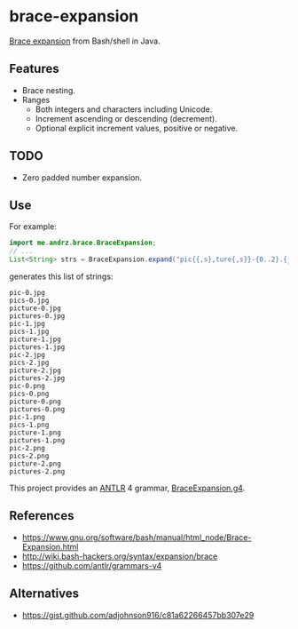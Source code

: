 # brace-expansion
[Brace expansion] from Bash/shell in Java.

## Features
* Brace nesting.
* Ranges
  * Both integers and characters including Unicode.
  * Increment ascending or descending (decrement).
  * Optional explicit increment values, positive or negative.

## TODO
* Zero padded number expansion.

## Use

For example:

```java
import me.andrz.brace.BraceExpansion;
// ...
List<String> strs = BraceExpansion.expand("pic{{,s},ture{,s}}-{0..2}.{jpg,png}");
```

generates this list of strings:

```
pic-0.jpg
pics-0.jpg
picture-0.jpg
pictures-0.jpg
pic-1.jpg
pics-1.jpg
picture-1.jpg
pictures-1.jpg
pic-2.jpg
pics-2.jpg
picture-2.jpg
pictures-2.jpg
pic-0.png
pics-0.png
picture-0.png
pictures-0.png
pic-1.png
pics-1.png
picture-1.png
pictures-1.png
pic-2.png
pics-2.png
picture-2.png
pictures-2.png
```

This project provides an [ANTLR][] 4 grammar, [BraceExpansion.g4][].

## References

* https://www.gnu.org/software/bash/manual/html_node/Brace-Expansion.html
* http://wiki.bash-hackers.org/syntax/expansion/brace
* https://github.com/antlr/grammars-v4

## Alternatives

* https://gist.github.com/adjohnson916/c81a62266457bb307e29

[brace expansion]: https://www.gnu.org/software/bash/manual/html_node/Brace-Expansion.html
[BraceExpansion.g4]: src/main/antlr/me/andrz/brace/antlr/BraceExpansion.g4
[antlr]: http://www.antlr.org/
